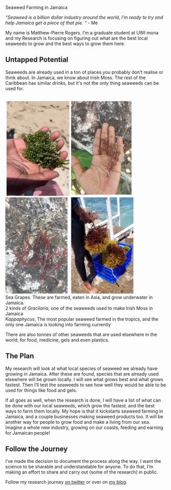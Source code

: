 Seaweed Farming in Jamaica

*“Seaweed is a billion dollar industry around the world, I’m ready to try and help Jamaica get a piece of that pie. “ -* Me

My name is Matthew-Pierre Rogers. I’m a graduate student at UWI mona and my Research is focusing on figuring out what are the best local seaweeds to grow and the best ways to grow them here.

## Untapped Potential

Seaweeds are already used in a ton of places you probably don’t realise or think about. In Jamaica, we know about Irish Moss. The rest of the Caribbean has similar drinks, but it's not the only thing seaweeds can be used for.

\
![Sea grapes, Eaten and farmed in Asia, grow underwater in Jamaica. 2 kinds of gracilaria, a seaweed used to make Irish Moss in Jamaica. And Kappaphycus, the most popular farmed seaweed in the tropics and the only one Jamaica is working on Farming Currently](Untitled.png)\
Sea Grapes. These are farmed, eaten in Asia, and grow underwater in Jamaica.\
2 kinds of *Gracilaria*, one of the seaweeds used to make Irish Moss in Jamaica\
*Kappaphycus*, The most popular seaweed farmed in the tropics, and the only one Jamaica is looking into farming currently

There are also tonnes of other seaweeds that are used elsewhere in the world; for food, medicine, gels and even plastics.

## The Plan

My research will look at what local species of seaweed we already have growing in Jamaica. After these are found, species that are already used elsewhere will be grown locally. I will see what grows best and what grows fastest. Then I’ll test the seaweeds to see how well they would be able to be used for things like food and gels.

If all goes as well, when the research is done, I will have a list of what can be done with our local seaweeds, which grow the fastest, and the best ways to farm them locally. My hope is that it kickstarts seaweed farming in Jamaica, and a couple businesses making seaweed products too. It will be another way for people to grow food and make a living from our sea. Imagine a whole new industry, growing on our coasts, feeding and earning for Jamaican people!

## Follow the Journey

I’ve made the decision to document the process along the way. I want the science to be sharable and understandable for anyone. To do that, I’m making an effort to share and carry out (some of the research) in public.

Follow my research journey [on twitter](https://x.com/Rogers_M_P) or over on [my blog](https://mparogers.com/).
